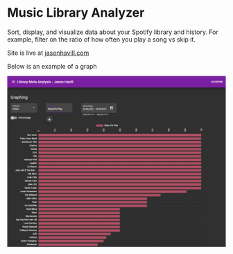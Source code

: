 # Music Library Analyzer

Sort, display, and visualize data about your Spotify library and history. For example, filter on the ratio of how often you play a song vs skip it.

Site is live at [jasonhavill.com](https://www.jasonhavill.com/)
 
Below is an example of a graph

![](https://github.com/jphavill/MusicLibraryAnalyzerWebsite/blob/main/ExamplePics/ExampleSkipsPerPlay.png)
